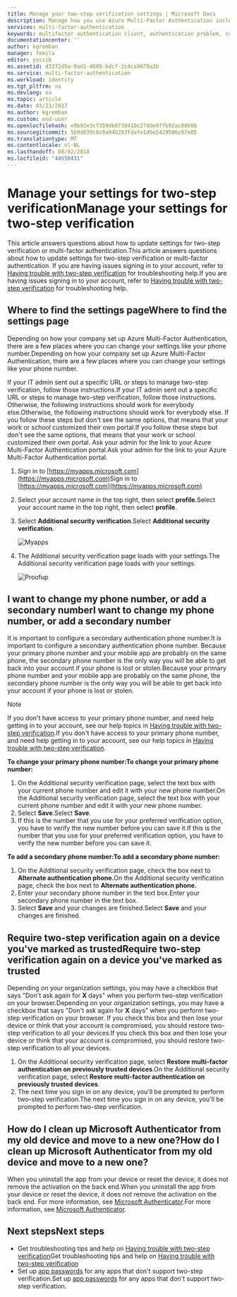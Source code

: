 ```yaml
---
title: Manage your two-step verification settings | Microsoft Docs
description: Manage how you use Azure Multi-Factor Authentication including changing your contact information or configuring your devices.
services: multi-factor-authentication
keywords: multifactor authentication client, authentication problem, correlation ID
documentationcenter: ''
author: kgremban
manager: femila
editor: yossib
ms.assetid: d3372d9a-9ad1-4609-bdcf-2c4ca9679a3b
ms.service: multi-factor-authentication
ms.workload: identity
ms.tgt_pltfrm: na
ms.devlang: na
ms.topic: article
ms.date: 03/23/2017
ms.author: kgremban
ms.custom: end-user
ms.openlocfilehash: e9b93e3cf359db0730410c27dde9ffb92ac08606
ms.sourcegitcommit: 5b9d839c0c0a94b293fdafe1d6e5429506c07e05
ms.translationtype: MT
ms.contentlocale: nl-NL
ms.lasthandoff: 08/02/2018
ms.locfileid: "44550431"
---
```

# <a name="manage-your-settings-for-two-step-verification"></a><span data-ttu-id="e39aa-104">Manage your settings for two-step verification</span><span class="sxs-lookup"><span data-stu-id="e39aa-104">Manage your settings for two-step verification</span></span>
<span data-ttu-id="e39aa-105">This article answers questions about how to update settings for two-step verification or multi-factor authentication.</span><span class="sxs-lookup"><span data-stu-id="e39aa-105">This article answers questions about how to update settings for two-step verification or multi-factor authentication.</span></span> <span data-ttu-id="e39aa-106">If you are having issues signing in to your account, refer to [Having trouble with two-step verification](multi-factor-authentication-end-user-troubleshoot.md) for troubleshooting help.</span><span class="sxs-lookup"><span data-stu-id="e39aa-106">If you are having issues signing in to your account, refer to [Having trouble with two-step verification](multi-factor-authentication-end-user-troubleshoot.md) for troubleshooting help.</span></span>

## <a name="where-to-find-the-settings-page"></a><span data-ttu-id="e39aa-107">Where to find the settings page</span><span class="sxs-lookup"><span data-stu-id="e39aa-107">Where to find the settings page</span></span>
<span data-ttu-id="e39aa-108">Depending on how your company set up Azure Multi-Factor Authentication, there are a few places where you can change your settings like your phone number.</span><span class="sxs-lookup"><span data-stu-id="e39aa-108">Depending on how your company set up Azure Multi-Factor Authentication, there are a few places where you can change your settings like your phone number.</span></span>

<span data-ttu-id="e39aa-109">If your IT admin sent out a specific URL or steps to manage two-step verification, follow those instructions.</span><span class="sxs-lookup"><span data-stu-id="e39aa-109">If your IT admin sent out a specific URL or steps to manage two-step verification, follow those instructions.</span></span> <span data-ttu-id="e39aa-110">Otherwise, the following instructions should work for everybody else.</span><span class="sxs-lookup"><span data-stu-id="e39aa-110">Otherwise, the following instructions should work for everybody else.</span></span> <span data-ttu-id="e39aa-111">If you follow these steps but don't see the same options, that means that your work or school customized their own portal.</span><span class="sxs-lookup"><span data-stu-id="e39aa-111">If you follow these steps but don't see the same options, that means that your work or school customized their own portal.</span></span> <span data-ttu-id="e39aa-112">Ask your admin for the link to your Azure Multi-Factor Authentication portal.</span><span class="sxs-lookup"><span data-stu-id="e39aa-112">Ask your admin for the link to your Azure Multi-Factor Authentication portal.</span></span>

1. <span data-ttu-id="e39aa-113">Sign in to [https://myapps.microsoft.com](https://myapps.microsoft.com)</span><span class="sxs-lookup"><span data-stu-id="e39aa-113">Sign in to [https://myapps.microsoft.com](https://myapps.microsoft.com)</span></span>  
2. <span data-ttu-id="e39aa-114">Select your account name in the top right, then select **profile**.</span><span class="sxs-lookup"><span data-stu-id="e39aa-114">Select your account name in the top right, then select **profile**.</span></span>  
3. <span data-ttu-id="e39aa-115">Select **Additional security verification**.</span><span class="sxs-lookup"><span data-stu-id="e39aa-115">Select **Additional security verification**.</span></span>  

    ![Myapps](https://docstestmedia1.blob.core.windows.net/azure-media/articles/multi-factor-authentication/end-user/media/multi-factor-authentication-end-user-manage/myapps1.png)
4. <span data-ttu-id="e39aa-117">The Additional security verification page loads with your settings.</span><span class="sxs-lookup"><span data-stu-id="e39aa-117">The Additional security verification page loads with your settings.</span></span>

    ![Proofup](https://docstestmedia1.blob.core.windows.net/azure-media/articles/multi-factor-authentication/end-user/media/multi-factor-authentication-end-user-manage/proofup.png)

## <a name="i-want-to-change-my-phone-number-or-add-a-secondary-number"></a><span data-ttu-id="e39aa-119">I want to change my phone number, or add a secondary number</span><span class="sxs-lookup"><span data-stu-id="e39aa-119">I want to change my phone number, or add a secondary number</span></span>
<span data-ttu-id="e39aa-120">It is important to configure a secondary authentication phone number.</span><span class="sxs-lookup"><span data-stu-id="e39aa-120">It is important to configure a secondary authentication phone number.</span></span>  <span data-ttu-id="e39aa-121">Because your primary phone number and your mobile app are probably on the same phone, the secondary phone number is the only way you will be able to get back into your account if your phone is lost or stolen.</span><span class="sxs-lookup"><span data-stu-id="e39aa-121">Because your primary phone number and your mobile app are probably on the same phone, the secondary phone number is the only way you will be able to get back into your account if your phone is lost or stolen.</span></span>

> [!NOTE]
> <span data-ttu-id="e39aa-122">If you don't have access to your primary phone number, and need help getting in to your account, see our help topics in [Having trouble with two-step verification](multi-factor-authentication-end-user-troubleshoot.md).</span><span class="sxs-lookup"><span data-stu-id="e39aa-122">If you don't have access to your primary phone number, and need help getting in to your account, see our help topics in [Having trouble with two-step verification](multi-factor-authentication-end-user-troubleshoot.md).</span></span>  

<span data-ttu-id="e39aa-123">**To change your primary phone number:**</span><span class="sxs-lookup"><span data-stu-id="e39aa-123">**To change your primary phone number:**</span></span>  

1. <span data-ttu-id="e39aa-124">On the Additional security verification page, select the text box with your current phone number and edit it with your new phone number.</span><span class="sxs-lookup"><span data-stu-id="e39aa-124">On the Additional security verification page, select the text box with your current phone number and edit it with your new phone number.</span></span>  
2. <span data-ttu-id="e39aa-125">Select **Save**.</span><span class="sxs-lookup"><span data-stu-id="e39aa-125">Select **Save**.</span></span>  
3. <span data-ttu-id="e39aa-126">If this is the number that you use for your preferred verification option, you have to verify the new number before you can save it.</span><span class="sxs-lookup"><span data-stu-id="e39aa-126">If this is the number that you use for your preferred verification option, you have to verify the new number before you can save it.</span></span>  

<span data-ttu-id="e39aa-127">**To add a secondary phone number:**</span><span class="sxs-lookup"><span data-stu-id="e39aa-127">**To add a secondary phone number:**</span></span>  

1. <span data-ttu-id="e39aa-128">On the Additional security verification page, check the box next to **Alternate authentication phone.**</span><span class="sxs-lookup"><span data-stu-id="e39aa-128">On the Additional security verification page, check the box next to **Alternate authentication phone.**</span></span>  
2. <span data-ttu-id="e39aa-129">Enter your secondary phone number in the text box.</span><span class="sxs-lookup"><span data-stu-id="e39aa-129">Enter your secondary phone number in the text box.</span></span>  
3. <span data-ttu-id="e39aa-130">Select **Save** and your changes are finished.</span><span class="sxs-lookup"><span data-stu-id="e39aa-130">Select **Save** and your changes are finished.</span></span>  

## <a name="require-two-step-verification-again-on-a-device-youve-marked-as-trusted"></a><span data-ttu-id="e39aa-131">Require two-step verification again on a device you've marked as trusted</span><span class="sxs-lookup"><span data-stu-id="e39aa-131">Require two-step verification again on a device you've marked as trusted</span></span>

<span data-ttu-id="e39aa-132">Depending on your organization settings, you may have a checkbox that says "Don't ask again for **X** days" when you perform two-step verification on your browser.</span><span class="sxs-lookup"><span data-stu-id="e39aa-132">Depending on your organization settings, you may have a checkbox that says "Don't ask again for **X** days" when you perform two-step verification on your browser.</span></span> <span data-ttu-id="e39aa-133">If you check this box and then lose your device or think that your account is compromised, you should restore two-step verification to all your devices.</span><span class="sxs-lookup"><span data-stu-id="e39aa-133">If you check this box and then lose your device or think that your account is compromised, you should restore two-step verification to all your devices.</span></span> 

1. <span data-ttu-id="e39aa-134">On the Additional security verification page, select **Restore multi-factor authentication on previously trusted devices**.</span><span class="sxs-lookup"><span data-stu-id="e39aa-134">On the Additional security verification page, select **Restore multi-factor authentication on previously trusted devices**.</span></span>
2. <span data-ttu-id="e39aa-135">The next time you sign in on any device, you'll be prompted to perform two-step verification.</span><span class="sxs-lookup"><span data-stu-id="e39aa-135">The next time you sign in on any device, you'll be prompted to perform two-step verification.</span></span> 

## <a name="how-do-i-clean-up-microsoft-authenticator-from-my-old-device-and-move-to-a-new-one"></a><span data-ttu-id="e39aa-136">How do I clean up Microsoft Authenticator from my old device and move to a new one?</span><span class="sxs-lookup"><span data-stu-id="e39aa-136">How do I clean up Microsoft Authenticator from my old device and move to a new one?</span></span>
<span data-ttu-id="e39aa-137">When you uninstall the app from your device or reset the device, it does not remove the activation on the back end.</span><span class="sxs-lookup"><span data-stu-id="e39aa-137">When you uninstall the app from your device or reset the device, it does not remove the activation on the back end.</span></span> <span data-ttu-id="e39aa-138">For more information, see [Microsoft Authenticator](microsoft-authenticator-app-how-to.md).</span><span class="sxs-lookup"><span data-stu-id="e39aa-138">For more information, see [Microsoft Authenticator](microsoft-authenticator-app-how-to.md).</span></span>

## <a name="next-steps"></a><span data-ttu-id="e39aa-139">Next steps</span><span class="sxs-lookup"><span data-stu-id="e39aa-139">Next steps</span></span>
* <span data-ttu-id="e39aa-140">Get troubleshooting tips and help on [Having trouble with two-step verification](multi-factor-authentication-end-user-troubleshoot.md)</span><span class="sxs-lookup"><span data-stu-id="e39aa-140">Get troubleshooting tips and help on [Having trouble with two-step verification](multi-factor-authentication-end-user-troubleshoot.md)</span></span>
* <span data-ttu-id="e39aa-141">Set up [app passwords](multi-factor-authentication-end-user-app-passwords.md) for any apps that don't support two-step verification.</span><span class="sxs-lookup"><span data-stu-id="e39aa-141">Set up [app passwords](multi-factor-authentication-end-user-app-passwords.md) for any apps that don't support two-step verification.</span></span>


